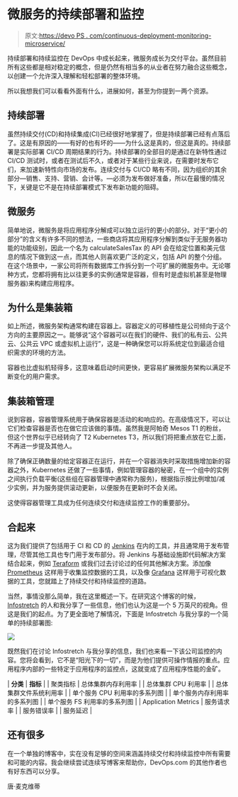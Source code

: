 # 微服务的持续部署和监控

> 原文:[https://devo PS . com/continuous-deployment-monitoring-microservice/](https://devops.com/continuous-deployment-monitoring-microservices/)

持续部署和持续监控在 DevOps 中成长起来，微服务成长为交付平台。虽然目前所有这些都是相对稳定的概念，但是仍然有相当多的从业者在努力融合这些概念，以创建一个允许深入理解和轻松部署的整体环境。

所以我想我们可以看看外面有什么，进展如何，甚至为你提到一两个资源。

## 持续部署

虽然持续交付(CD)和持续集成(CI)已经很好地掌握了，但是持续部署已经有点落后了。这是有原因的——有好的也有坏的——为什么这是真的，但这是真的。持续部署是实际部署 CI/CD 周期结果的行为。持续部署的全部目的是通过在新特性通过 CI/CD 测试时，或者在测试后不久，或者对于某些行业来说，在需要时发布它们，来加速新特性向市场的发布。连续交付与 CI/CD 略有不同，因为组织的其余部分—销售、支持、营销、会计等。—必须为发布做好准备，所以在最慢的情况下，关键是它不是在持续部署模式下发布新功能的阻碍。

## 微服务

简单地说，微服务是将应用程序分解成可以独立运行的更小的部分。对于“更小的部分”的含义有许多不同的想法，一些商店将其应用程序分解到类似于无服务器功能的功能级别，因此一个名为 calculateSalesTax 的 API 会在给定位置和美元信息的情况下做到这一点，而其他人则喜欢更广泛的定义，包括 API 的整个分组。在这个场景中，一家公司将所有数据库工作拆分到一个可扩展的微服务中。无论哪种方式，您都将拥有比以往更多的实例(通常是容器，但有时是虚拟机甚至是物理服务器)来构建应用程序。

## 为什么是集装箱

如上所述，微服务架构通常构建在容器上。容器定义的可移植性是公司倾向于这个方向的主要原因之一。能够说“这个容器可以在我们的硬件、我们的私有云、公共云、公共云 VPC 或虚拟机上运行”，这是一种确保您可以将系统定位到最适合组织需求的环境的方法。

容器也比虚拟机轻得多，这意味着启动时间更快，更容易扩展微服务架构以满足不断变化的用户需求。

## 集装箱管理

说到容器，容器管理系统用于确保容器是活动的和响应的。在高级情况下，可以让它们检查容器是否也在做它应该做的事情。虽然我是阿帕奇 Mesos T1 的粉丝，但这个世界似乎已经转向了 T2 Kubernetes T3，所以我们将把重点放在它上面，不再进一步提及其他人。

除了确保正确数量的给定容器正在运行，并在一个容器消失时采取措施增加新的容器之外，Kubernetes 还做了一些事情，例如管理容器的秘密，在一个组中的实例之间执行负载平衡(这些组在容器管理中通常称为服务)，根据指示按比例增加/减少实例，并为服务提供滚动更新，以便服务在更新时不会关闭。

这使得容器管理工具成为任何连续交付和连续监控工作的重要部分。

## 合起来

这为我们提供了包括用于 CI 和 CD 的 [Jenkins](https://jenkins.io/) 在内的工具，并且通常用于发布管理，尽管其他工具也专门用于发布部分。将 Jenkins 与基础设施即代码解决方案结合起来，例如 [Teraform](https://www.terraform.io/) 或我们过去讨论过的任何其他解决方案。添加像 [Prometheus](https://prometheus.io/) 这样用于收集监控数据的工具，以及像 [Grafana](https://grafana.com/) 这样用于可视化数据的工具，您就踏上了持续交付和持续监控的道路。

当然，事情没那么简单，我在这里概述一下。在研究这个博客的时候， [Infostretch](https://www.infostretch.com/) 的人和我分享了一些信息，他们也认为这是一个 5 万英尺的视角。但这是我们的起点。为了更全面地了解情况，下面是 Infostretch 与我分享的一个简单的持续部署图:

![](../Images/d679b2165f5667f72591106c59f55c28.png)

既然我们在讨论 Infostretch 与我分享的信息，我们也来看一下该公司监控的内容。您将会看到，它不是“阳光下的一切”，而是为他们提供可操作情报的重点。应用程序内部的一些特定于应用程序的监控点，这就变成了应用程序性能的金矿。

| **分类** | **指标** |
| 聚类指标 | 总体集群内存利用率 |
| 总体集群 CPU 利用率 |
| 总体集群文件系统利用率 |
| 单个服务 CPU 利用率的多系列图 |
| 单个服务内存利用率的多系列图 |
| 单个服务 FS 利用率的多系列图 |
| Application Metrics | 服务请求率 |
| 服务错误率 |
| 服务延迟 |

## 还有很多

在一个单独的博客中，实在没有足够的空间来涵盖持续交付和持续监控中所有需要和可能的内容。我会继续尝试连续写博客来帮助你，DevOps.com 的其他作者也有好东西可以分享。

唐·麦克维蒂